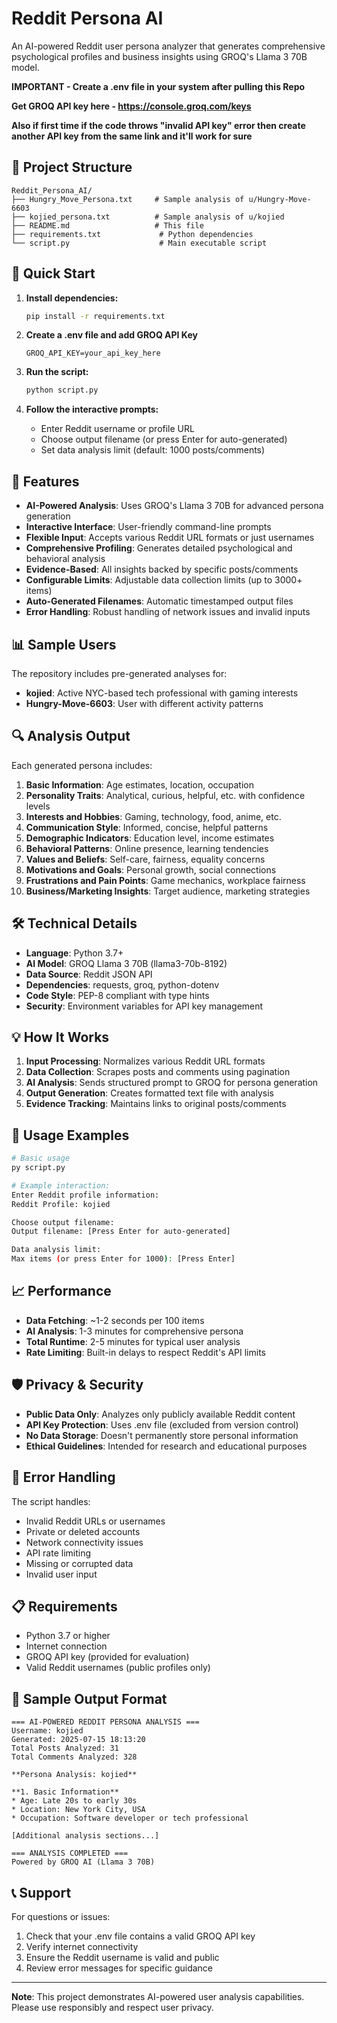 # Reddit Persona AI

An AI-powered Reddit user persona analyzer that generates comprehensive psychological profiles and business insights using GROQ's Llama 3 70B model.

**IMPORTANT - Create a .env file in your system after pulling this Repo**

**Get GROQ API key here - https://console.groq.com/keys**

**Also if first time if the code throws "invalid API key" error then create another API key from the same link and it'll work for sure**

## 📁 Project Structure

```
Reddit_Persona_AI/
├── Hungry_Move_Persona.txt     # Sample analysis of u/Hungry-Move-6603
├── kojied_persona.txt          # Sample analysis of u/kojied
├── README.md                   # This file
├── requirements.txt             # Python dependencies
└── script.py                    # Main executable script

```

## 🚀 Quick Start

1. **Install dependencies:**
   ```bash
   pip install -r requirements.txt
   ```
3. **Create a .env file and add GROQ API Key**
   ```.env
   GROQ_API_KEY=your_api_key_here
   ```

3. **Run the script:**
   ```bash
   python script.py
   ```

4. **Follow the interactive prompts:**
   - Enter Reddit username or profile URL
   - Choose output filename (or press Enter for auto-generated)
   - Set data analysis limit (default: 1000 posts/comments)

## 🎯 Features

- **AI-Powered Analysis**: Uses GROQ's Llama 3 70B for advanced persona generation
- **Interactive Interface**: User-friendly command-line prompts
- **Flexible Input**: Accepts various Reddit URL formats or just usernames
- **Comprehensive Profiling**: Generates detailed psychological and behavioral analysis
- **Evidence-Based**: All insights backed by specific posts/comments
- **Configurable Limits**: Adjustable data collection limits (up to 3000+ items)
- **Auto-Generated Filenames**: Automatic timestamped output files
- **Error Handling**: Robust handling of network issues and invalid inputs

## 📊 Sample Users

The repository includes pre-generated analyses for:
- **kojied**: Active NYC-based tech professional with gaming interests
- **Hungry-Move-6603**: User with different activity patterns

## 🔍 Analysis Output

Each generated persona includes:

1. **Basic Information**: Age estimates, location, occupation
2. **Personality Traits**: Analytical, curious, helpful, etc. with confidence levels
3. **Interests and Hobbies**: Gaming, technology, food, anime, etc.
4. **Communication Style**: Informed, concise, helpful patterns
5. **Demographic Indicators**: Education level, income estimates
6. **Behavioral Patterns**: Online presence, learning tendencies
7. **Values and Beliefs**: Self-care, fairness, equality concerns
8. **Motivations and Goals**: Personal growth, social connections
9. **Frustrations and Pain Points**: Game mechanics, workplace fairness
10. **Business/Marketing Insights**: Target audience, marketing strategies

## 🛠️ Technical Details

- **Language**: Python 3.7+
- **AI Model**: GROQ Llama 3 70B (llama3-70b-8192)
- **Data Source**: Reddit JSON API
- **Dependencies**: requests, groq, python-dotenv
- **Code Style**: PEP-8 compliant with type hints
- **Security**: Environment variables for API key management

## 💡 How It Works

1. **Input Processing**: Normalizes various Reddit URL formats
2. **Data Collection**: Scrapes posts and comments using pagination
3. **AI Analysis**: Sends structured prompt to GROQ for persona generation
4. **Output Generation**: Creates formatted text file with analysis
5. **Evidence Tracking**: Maintains links to original posts/comments

## 🔧 Usage Examples

```bash
# Basic usage
py script.py

# Example interaction:
Enter Reddit profile information:
Reddit Profile: kojied

Choose output filename:
Output filename: [Press Enter for auto-generated]

Data analysis limit:
Max items (or press Enter for 1000): [Press Enter]
```

## 📈 Performance

- **Data Fetching**: ~1-2 seconds per 100 items
- **AI Analysis**: 1-3 minutes for comprehensive persona
- **Total Runtime**: 2-5 minutes for typical user analysis
- **Rate Limiting**: Built-in delays to respect Reddit's API limits

## 🛡️ Privacy & Security

- **Public Data Only**: Analyzes only publicly available Reddit content
- **API Key Protection**: Uses .env file (excluded from version control)
- **No Data Storage**: Doesn't permanently store personal information
- **Ethical Guidelines**: Intended for research and educational purposes

## 🚨 Error Handling

The script handles:
- Invalid Reddit URLs or usernames
- Private or deleted accounts
- Network connectivity issues
- API rate limiting
- Missing or corrupted data
- Invalid user input

## 📋 Requirements

- Python 3.7 or higher
- Internet connection
- GROQ API key (provided for evaluation)
- Valid Reddit usernames (public profiles only)

## 🔄 Sample Output Format

```
=== AI-POWERED REDDIT PERSONA ANALYSIS ===
Username: kojied
Generated: 2025-07-15 18:13:20
Total Posts Analyzed: 31
Total Comments Analyzed: 328

**Persona Analysis: kojied**

**1. Basic Information**
* Age: Late 20s to early 30s
* Location: New York City, USA
* Occupation: Software developer or tech professional

[Additional analysis sections...]

=== ANALYSIS COMPLETED ===
Powered by GROQ AI (Llama 3 70B)
```

## 📞 Support

For questions or issues:
1. Check that your .env file contains a valid GROQ API key
2. Verify internet connectivity
3. Ensure the Reddit username is valid and public
4. Review error messages for specific guidance

---

**Note**: This project demonstrates AI-powered user analysis capabilities. Please use responsibly and respect user privacy.
